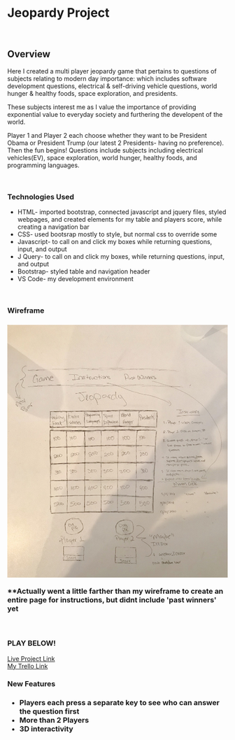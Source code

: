 <h1>Jeopardy Project</h1>
<br>
<h2>Overview</h2>
<p>Here I created a multi player jeopardy game that pertains to questions of subjects relating to modern day importance: which includes software development questions, electrical & self-driving vehicle questions, world hunger & healthy foods, space exploration, and presidents.</p>
<p>These subjects interest me as I value the importance of providing exponential value to everyday society and furthering the developent of the world. 
<p>
<p> Player 1 and Player 2 each choose whether they want to be President Obama or President Trump (our latest 2 Presidents- having no preference). Then the fun begins! Questions include subjects including electrical vehicles(EV), space exploration, world hunger, healthy foods, and programming languages.</p>
<br>

<h3>Technologies Used</h3>
<ul>
<li>HTML- imported bootstrap, connected javascript and jquery files, styled webpages, and created elements for my table and players score, while creating a navigation bar</li>
<li>CSS- used bootsrap mostly to style, but normal css to override some</li>
<li>Javascript- to call on and click my boxes while returning questions, input, and output</li>
<li>J Query- to call on and click my boxes, while returning questions, input, and output</li>
<li>Bootstrap- styled table and navigation header </li>
<li>VS Code- my development environment</li>
</ul>
<br>

<h3>Wireframe<h3>
<img src="wireframe2.jpeg">
<p>**Actually went a little farther than my wireframe to create an entire page for instructions, but didnt include 'past winners' yet
</p>

<br>
<h3>PLAY BELOW!</h3>
<a href="world-jeopardy.netlify.com/">Live Project Link</a>
<br>
<a href="https://trello.com/invite/b/daYBgKWq/ce7d3be4278d4e69b33450ae819a72a8/jeopardy-game-creation">My Trello Link</a>
<br>

<h3>New Features<h3>
<ul>
<li>Players each press a separate key to see who can answer the question first</li>
<li>More than 2 Players</li>
<li>3D interactivity</li>
</ul>

